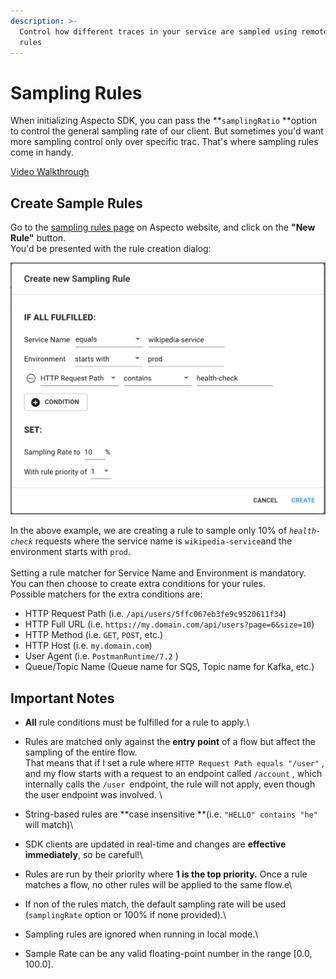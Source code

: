 ```yaml
---
description: >-
  Control how different traces in your service are sampled using remote sampling
  rules
---
```


# Sampling Rules

When initializing Aspecto SDK, you can pass the **`samplingRatio` **option to control the general sampling rate of our client. But sometimes you'd want more sampling control only over specific trac. That's where sampling rules come in handy.

[Video Walkthrough](https://www.loom.com/share/da413db506324f23ba6b89f88880ed32)

## Create Sample Rules

Go to the [sampling rules page](https://app.aspecto.io/app/settings/sampling-rules) on Aspecto website, and click on the **"New Rule"** button.\
You'd be presented with the rule creation dialog:

![](<../.gitbook/assets/image (9).png>)

In the above example, we are creating a rule to sample only 10% of _`health-check`_ requests where the service name is `wikipedia-service`and the environment starts with `prod`.\
\
Setting a rule matcher for Service Name and Environment is mandatory.\
You can then choose to create extra conditions for your rules.\
Possible matchers for the extra conditions are:

* HTTP Request Path (i.e. `/api/users/5ffc067eb3fe9c9520611f34`)
* HTTP Full URL (i.e. `https://my.domain.com/api/users?page=6&size=10`)
* HTTP Method (i.e. `GET`, `POST`, etc.)
* HTTP Host (i.e. `my.domain.com`)
* User Agent (i.e. `PostmanRuntime/7.2` ) 
* Queue/Topic Name (Queue name for SQS, Topic name for Kafka, etc.)

## **Important Notes**

* **All** rule conditions must be fulfilled for a rule to apply.\

* Rules are matched only against the **entry point** of a flow but affect the sampling of the entire flow.\
  That means that if I set a rule where `HTTP Request Path equals "/user"` , and my flow starts with a request to an endpoint called `/account` , which internally calls the `/user `endpoint, the rule will not apply, even though the user endpoint was involved. \

* String-based rules are **case insensitive **(i.e. `"HELLO" contains "he"` will match)\

* SDK clients are updated in real-time and changes are **effective immediately**, so be careful!\

* Rules are run by their priority where **1 is the top priority.** Once a rule matches a flow, no other rules will be applied to the same flow.e\

* If non of the rules match, the default sampling rate will be used (`samplingRate` option or 100% if none provided).\

* Sampling rules are ignored when running in local mode.\

* Sample Rate can be any valid floating-point number in the range \[0.0, 100.0].
